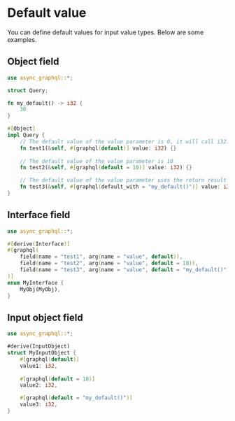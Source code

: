 # Default value

You can define default values for input value types.
Below are some examples.

## Object field

```rust
use async_graphql::*;

struct Query;

fn my_default() -> i32 {
    30
}

#[Object]
impl Query {
    // The default value of the value parameter is 0, it will call i32::default()
    fn test1(&self, #[graphql(default)] value: i32) {}
    
    // The default value of the value parameter is 10
    fn test2(&self, #[graphql(default = 10)] value: i32) {}

    // The default value of the value parameter uses the return result of the my_default function, the value is 30.
    fn test3(&self, #[graphql(default_with = "my_default()")] value: i32) {}
}
```

## Interface field

```rust
use async_graphql::*;

#[derive(Interface)]
#[graphql(
    field(name = "test1", arg(name = "value", default)),
    field(name = "test2", arg(name = "value", default = 10)),
    field(name = "test3", arg(name = "value", default = "my_default()")),
)]
enum MyInterface {
    MyObj(MyObj),
}
```

## Input object field

```rust
use async_graphql::*;

#derive(InputObject)
struct MyInputObject {
    #[graphql(default)]
    value1: i32,
    
    #[graphql(default = 10)]
    value2: i32,

    #[graphql(default = "my_default()")]
    value3: i32,
}
```
